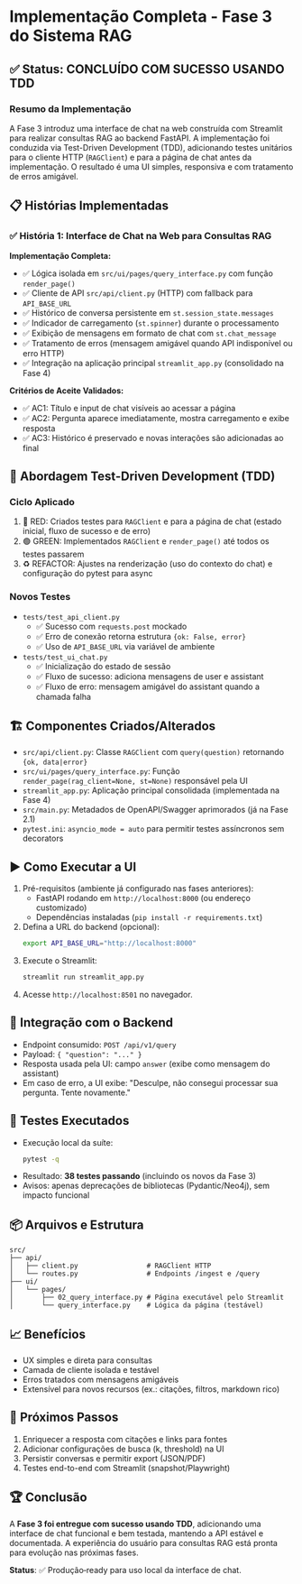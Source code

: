 # Implementação Completa - Fase 3 do Sistema RAG

## ✅ Status: CONCLUÍDO COM SUCESSO USANDO TDD

### Resumo da Implementação

A Fase 3 introduz uma interface de chat na web construída com Streamlit para realizar consultas RAG ao backend FastAPI. A implementação foi conduzida via Test-Driven Development (TDD), adicionando testes unitários para o cliente HTTP (`RAGClient`) e para a página de chat antes da implementação. O resultado é uma UI simples, responsiva e com tratamento de erros amigável.

## 📋 Histórias Implementadas

### ✅ História 1: Interface de Chat na Web para Consultas RAG

**Implementação Completa:**
- ✅ Lógica isolada em `src/ui/pages/query_interface.py` com função `render_page()`
- ✅ Cliente de API `src/api/client.py` (HTTP) com fallback para `API_BASE_URL`
- ✅ Histórico de conversa persistente em `st.session_state.messages`
- ✅ Indicador de carregamento (`st.spinner`) durante o processamento
- ✅ Exibição de mensagens em formato de chat com `st.chat_message`
- ✅ Tratamento de erros (mensagem amigável quando API indisponível ou erro HTTP)
- ✅ Integração na aplicação principal `streamlit_app.py` (consolidado na Fase 4)

**Critérios de Aceite Validados:**
- ✅ AC1: Título e input de chat visíveis ao acessar a página
- ✅ AC2: Pergunta aparece imediatamente, mostra carregamento e exibe resposta
- ✅ AC3: Histórico é preservado e novas interações são adicionadas ao final

## 🧪 Abordagem Test-Driven Development (TDD)

### Ciclo Aplicado

1. 🔴 RED: Criados testes para `RAGClient` e para a página de chat (estado inicial, fluxo de sucesso e de erro)
2. 🟢 GREEN: Implementados `RAGClient` e `render_page()` até todos os testes passarem
3. ♻️ REFACTOR: Ajustes na renderização (uso do contexto do chat) e configuração do pytest para async

### Novos Testes

- `tests/test_api_client.py`
  - ✅ Sucesso com `requests.post` mockado
  - ✅ Erro de conexão retorna estrutura `{ok: False, error}`
  - ✅ Uso de `API_BASE_URL` via variável de ambiente
- `tests/test_ui_chat.py`
  - ✅ Inicialização do estado de sessão
  - ✅ Fluxo de sucesso: adiciona mensagens de user e assistant
  - ✅ Fluxo de erro: mensagem amigável do assistant quando a chamada falha

## 🏗️ Componentes Criados/Alterados

- `src/api/client.py`: Classe `RAGClient` com `query(question)` retornando `{ok, data|error}`
- `src/ui/pages/query_interface.py`: Função `render_page(rag_client=None, st=None)` responsável pela UI
- `streamlit_app.py`: Aplicação principal consolidada (implementada na Fase 4)
- `src/main.py`: Metadados de OpenAPI/Swagger aprimorados (já na Fase 2.1)
- `pytest.ini`: `asyncio_mode = auto` para permitir testes assíncronos sem decorators

## ▶️ Como Executar a UI

1. Pré-requisitos (ambiente já configurado nas fases anteriores):
   - FastAPI rodando em `http://localhost:8000` (ou endereço customizado)
   - Dependências instaladas (`pip install -r requirements.txt`)
2. Defina a URL do backend (opcional):
   ```bash
   export API_BASE_URL="http://localhost:8000"
   ```
3. Execute o Streamlit:
   ```bash
   streamlit run streamlit_app.py
   ```
4. Acesse `http://localhost:8501` no navegador.

## 🔌 Integração com o Backend

- Endpoint consumido: `POST /api/v1/query`
- Payload: `{ "question": "..." }`
- Resposta usada pela UI: campo `answer` (exibe como mensagem do assistant)
- Em caso de erro, a UI exibe: "Desculpe, não consegui processar sua pergunta. Tente novamente."

## 🧪 Testes Executados

- Execução local da suíte:
  ```bash
  pytest -q
  ```
- Resultado: **38 testes passando** (incluindo os novos da Fase 3)
- Avisos: apenas deprecações de bibliotecas (Pydantic/Neo4j), sem impacto funcional

## 📦 Arquivos e Estrutura

```
src/
├── api/
│   ├── client.py                 # RAGClient HTTP
│   └── routes.py                 # Endpoints /ingest e /query
├── ui/
│   └── pages/
│       ├── 02_query_interface.py # Página executável pelo Streamlit
│       └── query_interface.py    # Lógica da página (testável)
```

## 📈 Benefícios

- UX simples e direta para consultas
- Camada de cliente isolada e testável
- Erros tratados com mensagens amigáveis
- Extensível para novos recursos (ex.: citações, filtros, markdown rico)

## 🚀 Próximos Passos

1. Enriquecer a resposta com citações e links para fontes
2. Adicionar configurações de busca (k, threshold) na UI
3. Persistir conversas e permitir export (JSON/PDF)
4. Testes end-to-end com Streamlit (snapshot/Playwright)

## 🏆 Conclusão

A **Fase 3 foi entregue com sucesso usando TDD**, adicionando uma interface de chat funcional e bem testada, mantendo a API estável e documentada. A experiência do usuário para consultas RAG está pronta para evolução nas próximas fases.

**Status**: ✅ Produção‑ready para uso local da interface de chat.

